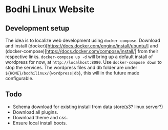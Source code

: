# Bodhi Linux Website

## Development setup

The idea is to localize web development using `docker-compose`.
Download and install (docker)[https://docs.docker.com/engine/install/ubuntu/] and (docker-compose)[https://docs.docker.com/compose/install/] from their respective links.
`docker-compose up -d` will bring up a default install of wordpress for now, at `http://localhost:8080`.
Use `docker-compose down` to stop the services.
The wordpress files and db folder are under `${HOME}/bodhilinux/{wordpress|db}`, this will in the future made configurable.

## Todo
- Schema download for existing install from data store(s3? linux server?)
- Download all plugins.
- Download theme and css.
- Ensure local install boots.
